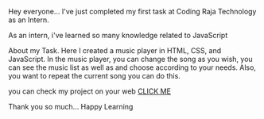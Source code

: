 Hey everyone...
I've just completed my first task at Coding Raja Technology as an Intern.

As an intern, i've learned so many knowledge related to JavaScript

About my Task.
Here I created a music player in HTML, CSS, and JavaScript. In the music player, you can change the song as you wish, you can see the music list as well as and choose according to your needs. 
Also, you want to repeat the current song you can do this.

you can check my project on your web <a href="https://farhankhan078.github.io/Music-Player/"> CLICK ME</a> 

Thank you so much... Happy Learning
